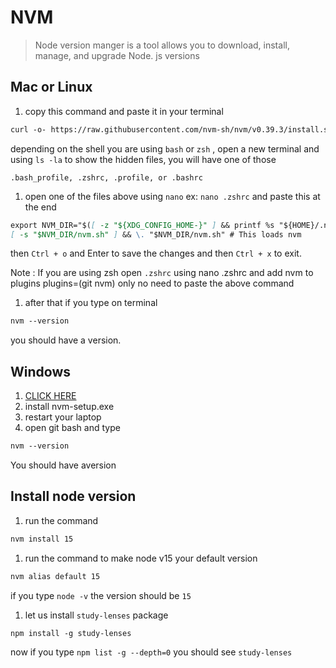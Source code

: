 # NVM

> Node version manger is a tool allows you to download, install, manage, and
> upgrade Node. js versions

## Mac or Linux

1. copy this command and paste it in your terminal

```Markdown
curl -o- https://raw.githubusercontent.com/nvm-sh/nvm/v0.39.3/install.sh | bash
```

depending on the shell you are using `bash` or `zsh` , open a new terminal and
using `ls -la` to show the hidden files, you will have one of those

`.bash_profile, .zshrc, .profile, or .bashrc`

1. open one of the files above using `nano` ex: `nano .zshrc` and paste this at
   the end

```Markdown
export NVM_DIR="$([ -z "${XDG_CONFIG_HOME-}" ] && printf %s "${HOME}/.nvm" || printf %s "${XDG_CONFIG_HOME}/nvm")"
[ -s "$NVM_DIR/nvm.sh" ] && \. "$NVM_DIR/nvm.sh" # This loads nvm
```

then `Ctrl + o` and Enter to save the changes and then `Ctrl + x` to exit.

Note : If you are using zsh open `.zshrc` using nano .zshrc and add nvm to
plugins plugins=(git nvm) only no need to paste the above command

1. after that if you type on terminal

```Markdown
nvm --version
```

you should have a version.

## Windows

1. [CLICK HERE](https://github.com/coreybutler/nvm-windows/releases)
2. install nvm-setup.exe
3. restart your laptop
4. open git bash and type

```Markdown
nvm --version
```

You should have aversion

## Install node version

1. run the command

```Markdown
nvm install 15
```

1. run the command to make node v15 your default version

```Markdown
nvm alias default 15
```

if you type `node -v` the version should be `15`

1. let us install `study-lenses` package

```Markdown
npm install -g study-lenses
```

now if you type `npm list -g --depth=0` you should see `study-lenses`
